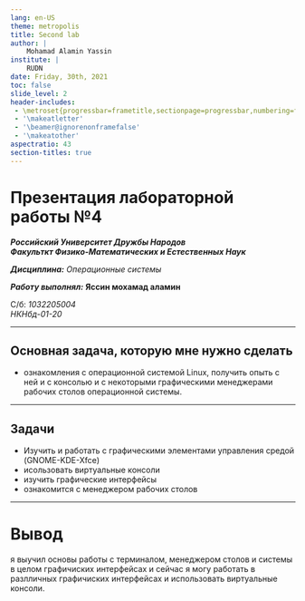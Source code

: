 ```yaml
---
lang: en-US
theme: metropolis
title: Second lab 
author: |
	Mohamad Alamin Yassin
institute: |
	RUDN
date: Friday, 30th, 2021
toc: false
slide_level: 2
header-includes: 
 - \metroset{progressbar=frametitle,sectionpage=progressbar,numbering=fraction}
 - '\makeatletter'
 - '\beamer@ignorenonframefalse'
 - '\makeatother'
aspectratio: 43
section-titles: true
---
```



# Презентация лабораторной работы №4

***Российский Университет Дружбы Народов***  
***Факульткт Физико-Математических и Естественных Наук***  

 ***Дисциплина:*** *Операционные системы*  
 
 ***Работу выполнял:*** **Яссин мохамад аламин**

 С/б: *1032205004*  
 *НКНбд-01-20*  
 
 ---

 
 ## Основная задача, которую мне нужно сделать
 * ознакомления с операционной системой Linux, получить опыть с ней и с консолью  и с некоторыми графическими менеджерами рабочих столов операционной системы.

---
## Задачи
* Изучить и работать с графическими элементами управления средой (GNOME-KDE-Xfce)
* исользовать виртуальные консоли
* изучить графические интерфейсы
* ознакомится с менеджером рабочих столов



---
 # Вывод

я выучил основы работы с терминалом, менеджером столов и системы в целом графичиских интерфейсах и сейчас я могу работать в разлличных графичиских интерфейсах и использовать виртуальные консоли.
